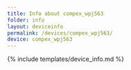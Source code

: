 ```yaml
---
title: Info about compex_wpj563
folder: info
layout: deviceinfo
permalink: /devices/compex_wpj563/
device: compex_wpj563
---
```

{% include templates/device_info.md %}
